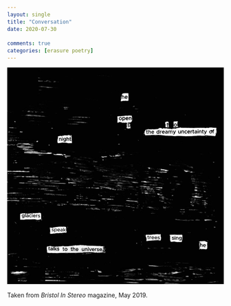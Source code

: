 ```yaml
---
layout: single
title: "Conversation"
date: 2020-07-30

comments: true
categories: [erasure poetry]
---
```

<img src="/assets/images/articles/night.jpeg" class="responsive"><br>

Taken from *Bristol In Stereo* magazine, May 2019.
